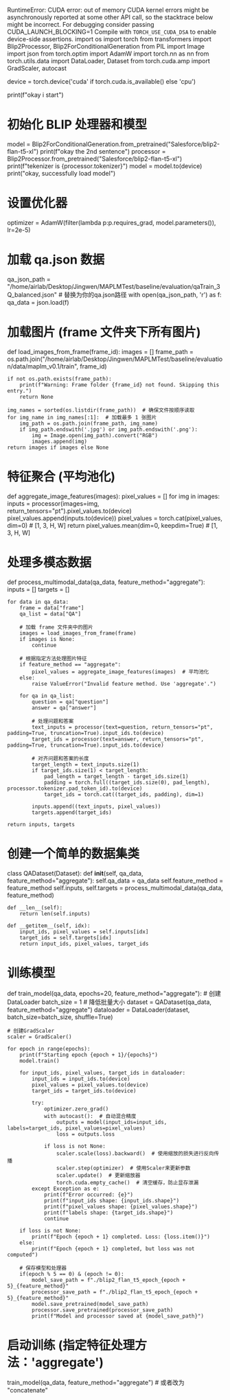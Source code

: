 RuntimeError: CUDA error: out of memory
CUDA kernel errors might be asynchronously reported at some other API call, so the stacktrace below might be incorrect.
For debugging consider passing CUDA_LAUNCH_BLOCKING=1
Compile with `TORCH_USE_CUDA_DSA` to enable device-side assertions.
import os
import torch
from transformers import Blip2Processor, Blip2ForConditionalGeneration
from PIL import Image
import json
from torch.optim import AdamW
import torch.nn as nn
from torch.utils.data import DataLoader, Dataset
from torch.cuda.amp import GradScaler, autocast

device = torch.device('cuda' if torch.cuda.is_available() else 'cpu')

print(f"okay i start")
# 初始化 BLIP 处理器和模型
model = Blip2ForConditionalGeneration.from_pretrained("Salesforce/blip2-flan-t5-xl")
print(f"okay the 2nd sentence")
processor = Blip2Processor.from_pretrained("Salesforce/blip2-flan-t5-xl")
print(f"tekenizer is {processor.tokenizer}")
model = model.to(device)
print("okay, successfully load model")
# 设置优化器
optimizer = AdamW(filter(lambda p:p.requires_grad, model.parameters()), lr=2e-5)

# 加载 qa.json 数据
qa_json_path = "/home/airlab/Desktop/Jingwen/MAPLMTest/baseline/evaluation/qaTrain_3Q_balanced.json"  # 替换为你的qa.json路径
with open(qa_json_path, 'r') as f:
    qa_data = json.load(f)

# 加载图片 (frame 文件夹下所有图片)
def load_images_from_frame(frame_id):
    images = []
    frame_path = os.path.join("/home/airlab/Desktop/Jingwen/MAPLMTest/baseline/evaluation/data/maplm_v0.1/train", frame_id)

    if not os.path.exists(frame_path):
        print(f"Warning: Frame folder {frame_id} not found. Skipping this entry.")
        return None

    img_names = sorted(os.listdir(frame_path))  # 确保文件按顺序读取
    for img_name in img_names[:1]:  # 加载最多 1 张图片
        img_path = os.path.join(frame_path, img_name)
        if img_path.endswith('.jpg') or img_path.endswith('.png'):
            img = Image.open(img_path).convert("RGB")
            images.append(img)
    return images if images else None

# 特征聚合 (平均池化)
def aggregate_image_features(images):
    pixel_values = []
    for img in images:
        inputs = processor(images=img, return_tensors="pt").pixel_values.to(device)
        pixel_values.append(inputs.to(device))
    pixel_values = torch.cat(pixel_values, dim=0)  # [1, 3, H, W]
    return pixel_values.mean(dim=0, keepdim=True)  # [1, 3, H, W]

# 处理多模态数据
def process_multimodal_data(qa_data, feature_method="aggregate"):
    inputs = []
    targets = []

    for data in qa_data:
        frame = data["frame"]
        qa_list = data["QA"]

        # 加载 frame 文件夹中的图片
        images = load_images_from_frame(frame)
        if images is None:
            continue

        # 根据指定方法处理图片特征
        if feature_method == "aggregate":
            pixel_values = aggregate_image_features(images)  # 平均池化
        else:
            raise ValueError("Invalid feature method. Use 'aggregate'.")

        for qa in qa_list:
            question = qa["question"]
            answer = qa["answer"]

            # 处理问题和答案
            text_inputs = processor(text=question, return_tensors="pt", padding=True, truncation=True).input_ids.to(device)
            target_ids = processor(text=answer, return_tensors="pt", padding=True, truncation=True).input_ids.to(device)

            # 对齐问题和答案的长度
            target_length = text_inputs.size(1)
            if target_ids.size(1) < target_length:
                pad_length = target_length - target_ids.size(1)
                padding = torch.full((target_ids.size(0), pad_length), processor.tokenizer.pad_token_id).to(device)
                target_ids = torch.cat((target_ids, padding), dim=1)

            inputs.append((text_inputs, pixel_values))
            targets.append(target_ids)

    return inputs, targets

# 创建一个简单的数据集类
class QADataset(Dataset):
    def __init__(self, qa_data, feature_method="aggregate"):
        self.qa_data = qa_data
        self.feature_method = feature_method
        self.inputs, self.targets = process_multimodal_data(qa_data, feature_method)

    def __len__(self):
        return len(self.inputs)

    def __getitem__(self, idx):
        input_ids, pixel_values = self.inputs[idx]
        target_ids = self.targets[idx]
        return input_ids, pixel_values, target_ids

# 训练模型
def train_model(qa_data, epochs=20, feature_method="aggregate"):
    # 创建DataLoader
    batch_size = 1  # 降低批量大小
    dataset = QADataset(qa_data, feature_method="aggregate")
    dataloader = DataLoader(dataset, batch_size=batch_size, shuffle=True)

    # 创建GradScaler
    scaler = GradScaler()

    for epoch in range(epochs):
        print(f"Starting epoch {epoch + 1}/{epochs}")
        model.train()

        for input_ids, pixel_values, target_ids in dataloader:
            input_ids = input_ids.to(device)
            pixel_values = pixel_values.to(device)
            target_ids = target_ids.to(device)

            try:
                optimizer.zero_grad()
                with autocast():  # 自动混合精度
                    outputs = model(input_ids=input_ids, labels=target_ids, pixel_values=pixel_values)
                    loss = outputs.loss

                if loss is not None:
                    scaler.scale(loss).backward()  # 使用缩放的损失进行反向传播
                    scaler.step(optimizer)  # 使用Scaler来更新参数
                    scaler.update()  # 更新缩放器
                    torch.cuda.empty_cache()  # 清空缓存，防止显存泄漏
            except Exception as e:
                print(f"Error occurred: {e}")
                print(f"input_ids shape: {input_ids.shape}")
                print(f"pixel_values shape: {pixel_values.shape}")
                print(f"labels shape: {target_ids.shape}")
                continue

        if loss is not None:
            print(f"Epoch {epoch + 1} completed. Loss: {loss.item()}")
        else:
            print(f"Epoch {epoch + 1} completed, but loss was not computed")

        # 保存模型和处理器
        if(epoch % 5 == 0) & (epoch != 0):
            model_save_path = f"./blip2_flan_t5_epoch_{epoch + 5}_{feature_method}"
            processor_save_path = f"./blip2_flan_t5_epoch_{epoch + 5}_{feature_method}"
            model.save_pretrained(model_save_path)
            processor.save_pretrained(processor_save_path)
            print(f"Model and processor saved at {model_save_path}")

# 启动训练 (指定特征处理方法：'aggregate')
train_model(qa_data, feature_method="aggregate")  # 或者改为 "concatenate"
